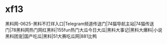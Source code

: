 # xf13
黑料网-0625-黑料不打烊入口|Telegram频道传送门|74猫导航主站|74猫传送门|78黑料网热门网红黑料|155fun热门大瓜今日大瓜|黑料大事记|黑料大爆料|小说黑料团宠|国产吃瓜|黑料|51大赛吃瓜网|881比鸭
